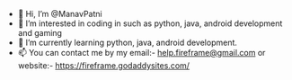- 👋 Hi, I’m @ManavPatni
- 👀 I’m interested in coding in such as python, java, android development and gaming
- 🌱 I’m currently learning python, java, android development.
- 📫 You can contact me by my email:- help.fireframe@gmail.com or website:- https://fireframe.godaddysites.com/

<!--- 💞️ I’m looking to collaborate on ... --->

<!---
ManavPatni/ManavPatni is a ✨ special ✨ repository because its `README.md` (this file) appears on your GitHub profile.
You can click the Preview link to take a look at your changes.
--->
